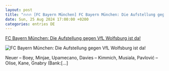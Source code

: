```yaml
---
layout: post
title: "🔥🔥🔥 [FC Bayern München] FC Bayern München: Die Aufstellung gegen VfL Wolfsburg ist da!"
date: Sun, 25 Aug 2024 17:00:00 +0200
categories: entries DE
---
```

[FC Bayern München: Die Aufstellung gegen VfL Wolfsburg ist da!](https://www.ligainsider.de/fc-bayern-muenchen/1/fc-bayern-muenchen-die-aufstellung-gegen-vfl-wolfsburg-ist-da-362420/)

![FC Bayern München: Die Aufstellung gegen VfL Wolfsburg ist da!](https://cdn.ligainsider.de/images/article/team/big/fc-bayern-muenchen-wappen.jpg)

Neuer – Boey, Minjae, Upamecano, Davies – Kimmich, Musiala, Pavlović – Olise, Kane, Gnabry (Bank:[…]

